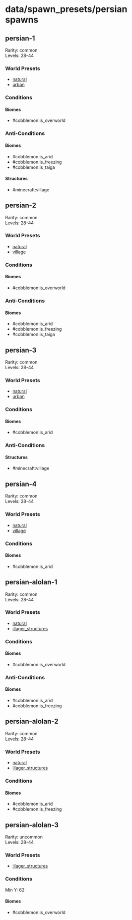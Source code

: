 # data/spawn_presets/persian spawns  
  
## persian-1  
Rarity: common  
Levels: 28-44  
  
### World Presets  
* [natural](/data/world_presets/natural.md)  
* [urban](/data/world_presets/urban.md)  
  
### Conditions  
  
#### Biomes  
  * #cobblemon:is_overworld
  
  
### Anti-Conditions  
  
#### Biomes  
  * #cobblemon:is_arid
  * #cobblemon:is_freezing
  * #cobblemon:is_taiga
  
  
#### Structures  
  * #minecraft:village
  
  
## persian-2  
Rarity: common  
Levels: 28-44  
  
### World Presets  
* [natural](/data/world_presets/natural.md)  
* [village](/data/world_presets/village.md)  
  
### Conditions  
  
#### Biomes  
  * #cobblemon:is_overworld
  
  
### Anti-Conditions  
  
#### Biomes  
  * #cobblemon:is_arid
  * #cobblemon:is_freezing
  * #cobblemon:is_taiga
  
  
## persian-3  
Rarity: common  
Levels: 28-44  
  
### World Presets  
* [natural](/data/world_presets/natural.md)  
* [urban](/data/world_presets/urban.md)  
  
### Conditions  
  
#### Biomes  
  * #cobblemon:is_arid
  
  
### Anti-Conditions  
  
#### Structures  
  * #minecraft:village
  
  
## persian-4  
Rarity: common  
Levels: 28-44  
  
### World Presets  
* [natural](/data/world_presets/natural.md)  
* [village](/data/world_presets/village.md)  
  
### Conditions  
  
#### Biomes  
  * #cobblemon:is_arid
  
  
## persian-alolan-1  
Rarity: common  
Levels: 28-44  
  
### World Presets  
* [natural](/data/world_presets/natural.md)  
* [illager_structures](/data/world_presets/illager_structures.md)  
  
### Conditions  
  
#### Biomes  
  * #cobblemon:is_overworld
  
  
### Anti-Conditions  
  
#### Biomes  
  * #cobblemon:is_arid
  * #cobblemon:is_freezing
  
  
## persian-alolan-2  
Rarity: common  
Levels: 28-44  
  
### World Presets  
* [natural](/data/world_presets/natural.md)  
* [illager_structures](/data/world_presets/illager_structures.md)  
  
### Conditions  
  
#### Biomes  
  * #cobblemon:is_arid
  * #cobblemon:is_freezing
  
  
## persian-alolan-3  
Rarity: uncommon  
Levels: 28-44  
  
### World Presets  
* [illager_structures](/data/world_presets/illager_structures.md)  
  
### Conditions  
Min Y: 62  
  
#### Biomes  
  * #cobblemon:is_overworld
  
